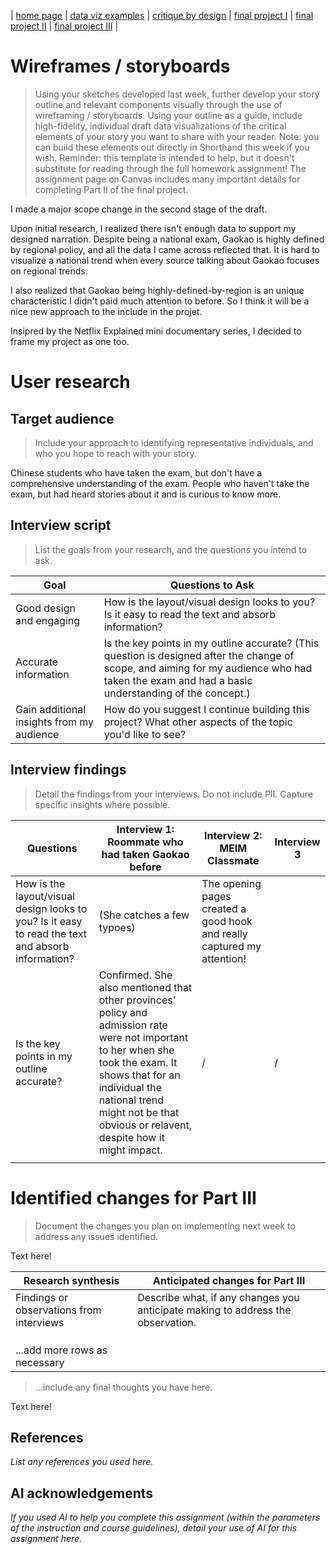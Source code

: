 | [home page](https://cmustudent.github.io/tswd-portfolio-templates/) | [data viz examples](dataviz-examples) | [critique by design](critique-by-design) | [final project I](final-project-part-one) | [final project II](final-project-part-two) | [final project III](final-project-part-three) |

# Wireframes / storyboards
> Using your sketches developed last week, further develop your story outline and relevant components visually through the use of wireframing / storyboards. Using your outline as a guide, include high-fidelity, individual draft data visualizations of the critical elements of your story you want to share with your reader. Note: you can build these elements out directly in Shorthand this week if you wish.  Reminder: this template is intended to help, but it doesn't substitute for reading through the full homework assignment!  The assignment page on Canvas includes many important details for completing Part II of the final project. 

I made a major scope change in the second stage of the draft.

Upon initial research, I realized there isn't enough data to support my designed narration. Despite being a national exam, Gaokao is highly defined by regional policy, and all the data I came across reflected that. It is hard to visualize a national trend when every source talking about Gaokao focuses on regional trends.

I also realized that Gaokao being highly-defined-by-region is an unique characteristic I didn't paid much attention to before. So I think it will be a nice new approach to the include in the projet.

Insipred by the Netflix Explained mini documentary series, I decided to frame my project as one too.

# User research 

## Target audience
> Include your approach to identifying representative individuals, and who you hope to reach with your story. 

Chinese students who have taken the exam, but don't have a comprehensive understanding of the exam.
People who haven't take the exam, but had heard stories about it and is curious to know more.

## Interview script
> List the goals from your research, and the questions you intend to ask. 

| Goal | Questions to Ask |
|------|------------------|
|Good design and engaging|How is the layout/visual design looks to you? Is it easy to read the text and absorb information?|
|Accurate information|Is the key points in my outline accurate? (This question is designed after the change of scope, and aiming for my audience who had taken the exam and had a basic understanding of the concept.)                  |
|Gain additional insights from my audience|How do you suggest I continue building this project? What other aspects of the topic you'd like to see?                 |



## Interview findings
> Detail the findings from your interviews.  Do not include PII.  Capture specific insights where possible.


| Questions               | Interview 1: Roommate who had taken Gaokao before | Interview 2: MEIM Classmate | Interview 3 |
|-------------------------|--------------------------------|-------------|-------------|
|How is the layout/visual design looks to you? Is it easy to read the text and absorb information?| (She catches a few typoes)            |The opening pages created a good hook and really captured my attention!             |             |
|Is the key points in my outline accurate? | Confirmed. She also mentioned that other provinces' policy and admission rate were not important to her when she took the exam. It shows that for an individual the national trend might not be that obvious or relavent, despite how it might impact.|     /      |      /      |
|                         |                                |             |             |


# Identified changes for Part III
> Document the changes you plan on implementing next week to address any issues identified.  

Text here!

| Research synthesis                       | Anticipated changes for Part III                                              |
|------------------------------------------|-------------------------------------------------------------------------------|
| Findings or observations from interviews | Describe what, if any changes you anticipate making to address the observation. |
|                                          |                                                                               |
|                                          |                                                                               |
|                                          |                                                                               |
| ...add more rows as necessary            |                                                                               |

> ...include any final thoughts you have here. 

Text here!


## References
_List any references you used here._

## AI acknowledgements
_If you used AI to help you complete this assignment (within the parameters of the instruction and course guidelines), detail your use of AI for this assignment here._

